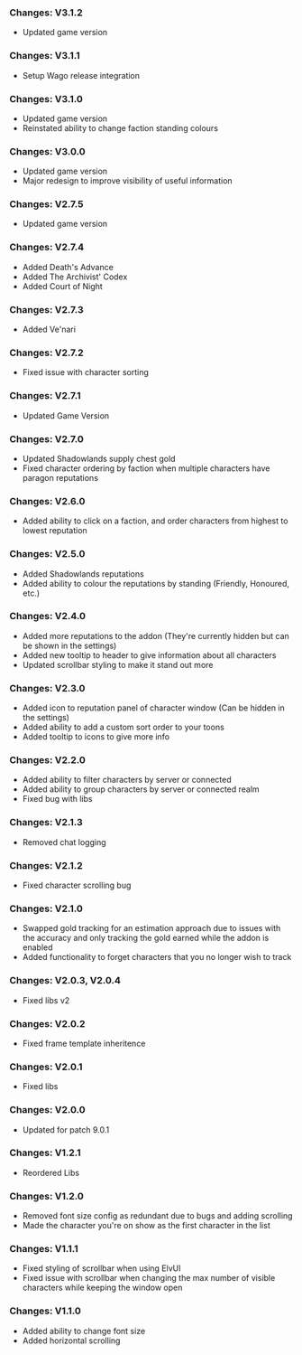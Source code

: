### Changes: V3.1.2

- Updated game version

### Changes: V3.1.1

- Setup Wago release integration

### Changes: V3.1.0

- Updated game version
- Reinstated ability to change faction standing colours

### Changes: V3.0.0

- Updated game version
- Major redesign to improve visibility of useful information

### Changes: V2.7.5

- Updated game version

### Changes: V2.7.4

- Added Death's Advance
- Added The Archivist' Codex
- Added Court of Night

### Changes: V2.7.3

- Added Ve'nari

### Changes: V2.7.2

- Fixed issue with character sorting

### Changes: V2.7.1

- Updated Game Version

### Changes: V2.7.0

- Updated Shadowlands supply chest gold
- Fixed character ordering by faction when multiple characters have paragon reputations

### Changes: V2.6.0

- Added ability to click on a faction, and order characters from highest to lowest reputation

### Changes: V2.5.0

- Added Shadowlands reputations
- Added ability to colour the reputations by standing (Friendly, Honoured, etc.)

### Changes: V2.4.0

- Added more reputations to the addon (They're currently hidden but can be shown in the settings)
- Added new tooltip to header to give information about all characters
- Updated scrollbar styling to make it stand out more

### Changes: V2.3.0

- Added icon to reputation panel of character window (Can be hidden in the settings)
- Added ability to add a custom sort order to your toons
- Added tooltip to icons to give more info

### Changes: V2.2.0

- Added ability to filter characters by server or connected
- Added ability to group characters by server or connected realm
- Fixed bug with libs

### Changes: V2.1.3

- Removed chat logging

### Changes: V2.1.2

- Fixed character scrolling bug

### Changes: V2.1.0

- Swapped gold tracking for an estimation approach due to issues with the accuracy and only tracking the gold earned while the addon is enabled
- Added functionality to forget characters that you no longer wish to track

### Changes: V2.0.3, V2.0.4

- Fixed libs v2

### Changes: V2.0.2

- Fixed frame template inheritence

### Changes: V2.0.1

- Fixed libs

### Changes: V2.0.0

- Updated for patch 9.0.1

### Changes: V1.2.1

- Reordered Libs

### Changes: V1.2.0

- Removed font size config as redundant due to bugs and adding scrolling
- Made the character you're on show as the first character in the list

### Changes: V1.1.1

- Fixed styling of scrollbar when using ElvUI
- Fixed issue with scrollbar when changing the max number of visible characters while keeping the window open

### Changes: V1.1.0

- Added ability to change font size
- Added horizontal scrolling
